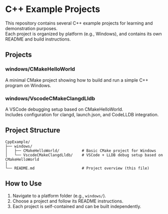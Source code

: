 # C++ Example Projects

This repository contains several C++ example projects for learning and demonstration purposes.  
Each project is organized by platform (e.g., Windows), and contains its own README and build instructions.

## Projects

### windows/CMakeHelloWorld
A minimal CMake project showing how to build and run a simple C++ program on Windows.

### windows/VscodeCMakeClangdLldb
A VSCode debugging setup based on CMakeHelloWorld.  
Includes configuration for clangd, launch.json, and CodeLLDB integration.

## Project Structure

```
CppExample/
├── windows/
│   ├── CMakeHelloWorld/          # Basic CMake project for Windows
│   └── VscodeCMakeClangdLldb/    # VSCode + LLDB debug setup based on CMakeHelloWorld
│
└── README.md                     # Project overview (this file)
```

## How to Use

1. Navigate to a platform folder (e.g., `windows/`).
2. Choose a project and follow its README instructions.
3. Each project is self-contained and can be built independently.
